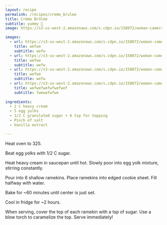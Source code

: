 ```yaml
---
layout: recipe 
permalink: /recipes/creme_brulee
title: Crème Brûlée
subtitle: yummy 🤤
image: https://s3-us-west-2.amazonaws.com/s.cdpn.io/158072/woman-camera.jpg

images:
  - url: https://s3-us-west-2.amazonaws.com/s.cdpn.io/158072/woman-camera.jpg
    title: wefwe
    subtitle: wefw
  - url: https://s3-us-west-2.amazonaws.com/s.cdpn.io/158072/woman-camera.jpg
    title: wefwe
    subtitle: wefw
  - url: https://s3-us-west-2.amazonaws.com/s.cdpn.io/158072/woman-camera.jpg
    title: wefwe
    subtitle: wefw
  - url: https://s3-us-west-2.amazonaws.com/s.cdpn.io/158072/woman-camera.jpg
    title: wefwefwefwfwefwef
    subtitle: fwewefwfwe
  
ingredients:
  - 2 C heavy cream
  - 5 egg yolks
  - 1/2 C granulated sugar + 6 tsp for topping
  - Pinch of salt
  - Vanilla extract

---
```


Heat oven to 325.

Beat egg yolks with 1/2 C sugar.

Heat heavy cream in saucepan until hot. Slowly poor into egg yolk mixture, stirring constantly. 

Pour into 6 shallow ramekins. Place ramekins into edged cookie sheet. Fill halfway with water.

Bake for ~60 minutes until center is just set.

Cool in fridge for ~2 hours.

When serving, cover the top of each ramekin with a tsp of sugar. Use a blow torch to caramelize the top. Serve immediately!



